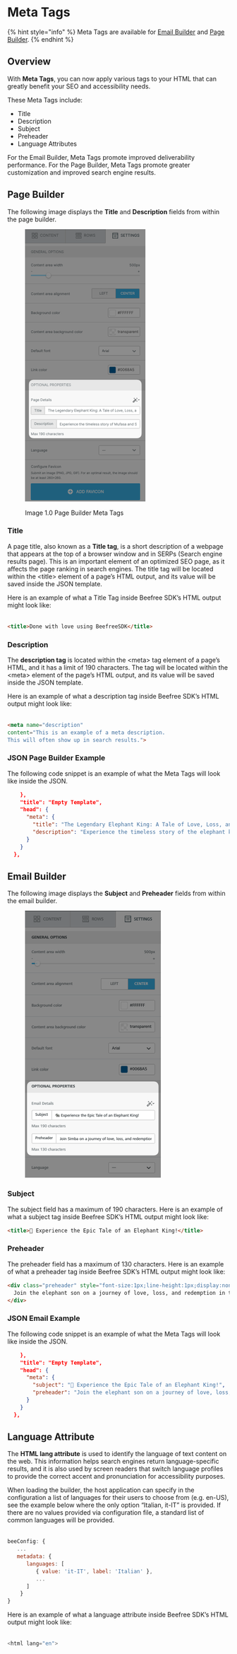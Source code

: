 # Meta Tags

{% hint style="info" %}
Meta Tags are available for [Email Builder](../../visual-builders/email-builder.md) and [Page Builder](../../visual-builders/page-builder/).
{% endhint %}

## Overview <a href="#overview" id="overview"></a>

With **Meta Tags**, you can now apply various tags to your HTML that can greatly benefit your SEO and accessibility needs.&#x20;

These Meta Tags include:

* Title
* Description
* Subject
* Preheader
* Language Attributes

For the Email Builder, Meta Tags promote improved deliverability performance. For the Page Builder, Meta Tags promote greater customization and improved search engine results.

## Page Builder

The following image displays the **Title** and **Description** fields from within the page builder.

<figure><img src="../../.gitbook/assets/CleanShot 2024-01-30 at 18.49.13.png" alt=""><figcaption><p>Image 1.0 Page Builder Meta Tags</p></figcaption></figure>

### Title

A page title, also known as a **Title tag**, is a short description of a webpage that appears at the top of a browser window and in SERPs (Search engine results page). This is an important element of an optimized SEO page, as it affects the page ranking in search engines. The title tag will be located within the \<title> element of a page’s HTML output, and its value will be saved inside the JSON template.

Here is an example of what a Title Tag inside Beefree SDK’s HTML output might look like:

```html

<title>Done with love using BeefreeSDK</title>

```

### Description

The **description tag** is located within the \<meta> tag element of a page’s HTML, and it has a limit of 190 characters. The tag will be located within the \<meta> element of the page’s HTML output, and its value will be saved inside the JSON template.&#x20;

Here is an example of what a description tag inside Beefree SDK’s HTML output might look like:

```html

<meta name="description" 
content="This is an example of a meta description. 
This will often show up in search results.">

```

### JSON Page Builder Example

The following code snippet is an example of what the Meta Tags will look like inside the JSON.

```json
    },
    "title": "Empty Template",
    "head": {
      "meta": {
        "title": "The Legendary Elephant King: A Tale of Love, Loss, and Redemption",
        "description": "Experience the timeless story of the elephant king and elephant son as they navigate through tragedy, friendship, and destiny in the elephant kingdom."
      }
    }
  },
```

## Email Builder

The following image displays the **Subject** and **Preheader** fields from within the email builder.

<figure><img src="../../.gitbook/assets/CleanShot 2024-01-30 at 19.22.52.png" alt=""><figcaption></figcaption></figure>

### Subject

The subject field has a maximum of 190 characters. Here is an example of what a subject tag inside Beefree SDK’s HTML output might look like:

```html
<title>🐘 Experience the Epic Tale of an Elephant King!</title>
```

### Preheader

The preheader field has a maximum of 130 characters. Here is an example of what a preheader tag inside Beefree SDK’s HTML output might look like:

```html
<div class="preheader" style="font-size:1px;line-height:1px;display:none;color:#fff;max-height:0;max-width:0;opacity:0;overflow:hidden">
  Join the elephant son on a journey of love, loss, and redemption in the animal kingdom. 🌍
</div>
```

### JSON Email Example

The following code snippet is an example of what the Meta Tags will look like inside the JSON.

```json
    },
    "title": "Empty Template",
    "head": {
      "meta": {
        "subject": "🐘 Experience the Epic Tale of an Elephant King!",
        "preheader": "Join the elephant son on a journey of love, loss, and redemption in the animal kingdom. 🌍"
      }
    }
  },
```

## Language Attribute <a href="#language-attribute" id="language-attribute"></a>

The **HTML lang attribute** is used to identify the language of text content on the web. This information helps search engines return language-specific results, and it is also used by screen readers that switch language profiles to provide the correct accent and pronunciation for accessibility purposes.

When loading the builder, the host application can specify in the configuration a list of languages for their users to choose from (e.g. en-US), see the example below where the only option “Italian, it-IT” is provided. If there are no values provided via configuration file, a standard list of common languages will be provided.

```javascript

beeConfig: {
   ...
   metadata: {
      languages: [
         { value: 'it-IT', label: 'Italian' },
         ...
      ]
    }
}

```

Here is an example of what a language attribute inside Beefree SDK’s HTML output might look like:

```javascript

<html lang="en">

```
